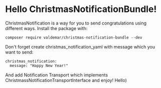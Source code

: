 # Hello ChristmasNotificationBundle!

ChristmasNotification is a way for you to send congratulations using different ways.
Install the package with:
```console
composer require valdemar/christmas-notification-bundle --dev
```
Don't forget create christmas_notification_yaml with message which you want to send: 
```
christmas_notification:
  message: "Happy New Year!"
```
And add Notification Transport which implements ChristmassNotificationTransportInterface and enjoy!
Hello)